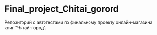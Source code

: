 # Final_project_Chitai_gorord
Репозиторий с автотестами по финальному проекту онлайн-магазина книг "Читай-город".
